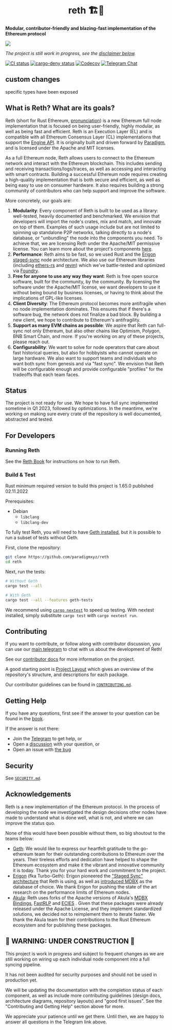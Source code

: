 # <h1 align="center"> reth 🏗️🚧 </h1>

**Modular, contributor-friendly and blazing-fast implementation of the Ethereum protocol**

![](./assets/reth.jpg)

*The project is still work in progress, see the [disclaimer below](#-warning-under-construction-).*

[![CI status](https://github.com/paradigmxyz/reth/workflows/ci/badge.svg)][gh-ci]
[![cargo-deny status](https://github.com/paradigmxyz/reth/workflows/deny/badge.svg)][gh-deny]
[![Codecov](https://img.shields.io/codecov/c/github/paradigmxyz/reth?token=c24SDcMImE)][codecov]
[![Telegram Chat][tg-badge]][tg-url]

[codecov]: https://app.codecov.io/gh/paradigmxyz/reth
[gh-ci]: https://github.com/paradigmxyz/reth/actions/workflows/ci.yml
[gh-deny]: https://github.com/paradigmxyz/reth/actions/workflows/deny.yml
[tg-badge]: https://img.shields.io/endpoint?color=neon&logo=telegram&label=chat&url=https%3A%2F%2Ftg.sumanjay.workers.dev%2Fparadigm%5Freth

## custom changes

specific types have been exposed

## What is Reth? What are its goals?

Reth (short for Rust Ethereum, [pronunciation](https://twitter.com/kelvinfichter/status/1597653609411268608)) is a new Ethereum full node implementation that is focused on being user-friendly, highly modular, as well as being fast and efficient. Reth is an Execution Layer (EL) and is compatible with all Ethereum Consensus Layer (CL) implementations that support the [Engine API](https://github.com/ethereum/execution-apis/tree/59e3a719021f48c1ef5653840e3ea5750e6af693/src/engine). It is originally built and driven forward by [Paradigm](https://paradigm.xyz/), and is licensed under the Apache and MIT licenses.

As a full Ethereum node, Reth allows users to connect to the Ethereum network and interact with the Ethereum blockchain. This includes sending and receiving transactions/logs/traces, as well as accessing and interacting with smart contracts. Building a successful Ethereum node requires creating a high-quality implementation that is both secure and efficient, as well as being easy to use on consumer hardware. It also requires building a strong community of contributors who can help support and improve the software.

More concretely, our goals are:
1. **Modularity**: Every component of Reth is built to be used as a library: well-tested, heavily documented and benchmarked. We envision that developers will import the node's crates, mix and match, and innovate on top of them. Examples of such usage include but are not limited to spinning up standalone P2P networks, talking directly to a node's database, or "unbundling" the node into the components you need. To achieve that, we are licensing Reth under the Apache/MIT permissive license. You can learn more about the project's components [here](./docs/repo/layout.md).
2. **Performance**: Reth aims to be fast, so we used Rust and the [Erigon staged-sync](https://erigon.substack.com/p/erigon-stage-sync-and-control-flows) node architecture. We also use our Ethereum libraries (including [ethers-rs](https://github.com/gakonst/ethers-rs/) and [revm](https://github.com/bluealloy/revm/)) which we’ve battle-tested and optimized via [Foundry](https://github.com/foundry-rs/foundry/).
3. **Free for anyone to use any way they want**: Reth is free open source software, built for the community, by the community. By licensing the software under the Apache/MIT license, we want developers to use it without being bound by business licenses, or having to think about the implications of GPL-like licenses.
4. **Client Diversity**: The Ethereum protocol becomes more antifragile when no node implementation dominates. This ensures that if there's a software bug, the network does not finalize a bad block. By building a new client, we hope to contribute to Ethereum's antifragility.
5. **Support as many EVM chains as possible**: We aspire that Reth can full-sync not only Ethereum, but also other chains like Optimism, Polygon, BNB Smart Chain, and more. If you're working on any of these projects, please reach out.
6. **Configurability**: We want to solve for node operators that care about fast historical queries, but also for hobbyists who cannot operate on large hardware. We also want to support teams and individuals who want both sync from genesis and via "fast sync". We envision that Reth will be configurable enough and provide configurable "profiles" for the tradeoffs that each team faces.


## Status

The project is not ready for use. We hope to have full sync implemented sometime in Q1 2023, followed by optimizations. In the meantime, we're working on making sure every crate of the repository is well documented, abstracted and tested.

## For Developers

### Running Reth

See the [Reth Book](https://paradigmxyz.github.io/reth) for instructions on how to run Reth.

### Build & Test

Rust minimum required version to build this project is 1.65.0 published 02.11.2022

Prerequisites:
- Debian
  - `libclang`
  - `libclang-dev`

To fully test Reth, you will need to have [Geth installed](https://geth.ethereum.org/docs/getting-started/installing-geth), but it is possible to run a subset of tests without Geth.


First, clone the repository:

```sh
git clone https://github.com/paradigmxyz/reth
cd reth
```

Next, run the tests:

```sh
# Without Geth
cargo test --all

# With Geth
cargo test --all --features geth-tests
```

We recommend using [`cargo nextest`](https://nexte.st/) to speed up testing. With nextest installed, simply substitute `cargo test` with `cargo nextest run`.

## Contributing

If you want to contribute, or follow along with contributor discussion, you can use our [main telegram](https://t.me/paradigm_reth) to chat with us about the development of Reth!

See our [contributor docs](./docs) for more information on the project.

A good starting point is [Project Layout](./docs/repo/layout.md) which gives an overview of the repository's structure, and descriptions for each package.

Our contributor guidelines can be found in [`CONTRIBUTING.md`](./CONTRIBUTING.md).

## Getting Help

If you have any questions, first see if the answer to your question can be found in the [book][book].

If the answer is not there:

- Join the [Telegram][tg-url] to get help, or
- Open a [discussion](https://github.com/paradigmxyz/reth/discussions/new) with your question, or
- Open an issue with [the bug](https://github.com/paradigmxyz/reth/issues/new)

## Security

See [`SECURITY.md`](./SECURITY.md).

## Acknowledgements

Reth is a new implementation of the Ethereum protocol. In the process of developing the node we investigated the design decisions other nodes have made to understand what is done well, what is not, and where we can improve the status quo.

None of this would have been possible without them, so big shoutout to the teams below:
* [Geth](https://github.com/ethereum/go-ethereum/): We would like to express our heartfelt gratitude to the go-ethereum team for their outstanding contributions to Ethereum over the years. Their tireless efforts and dedication have helped to shape the Ethereum ecosystem and make it the vibrant and innovative community it is today. Thank you for your hard work and commitment to the project.
* [Erigon](https://github.com/ledgerwatch/erigon) (fka Turbo-Geth): Erigon pioneered the ["Staged Sync" architecture](https://erigon.substack.com/p/erigon-stage-sync-and-control-flows) that Reth is using, as well as [introduced MDBX](https://github.com/ledgerwatch/erigon/wiki/Choice-of-storage-engine) as the database of choice. We thank Erigon for pushing the state of the art research on the performance limits of Ethereum nodes.
* [Akula](https://github.com/akula-bft/akula/): Reth uses forks of the Apache versions of Akula's [MDBX Bindings](https://github.com/paradigmxyz/reth/pull/132), [FastRLP](https://github.com/paradigmxyz/reth/pull/63) and [ECIES](https://github.com/paradigmxyz/reth/pull/80) . Given that these packages were already released under the Apache License, and they implement standardized solutions, we decided not to reimplement them to iterate faster. We thank the Akula team for their contributions to the Rust Ethereum ecosystem and for publishing these packages.

## 🚧 WARNING: UNDER CONSTRUCTION 🚧

This project is work in progress and subject to frequent changes as we are still working on wiring up each individual node component into a full syncing pipeline.

It has not been audited for security purposes and should not be used in production yet.

We will be updating the documentation with the completion status of each component, as well as include more contributing guidelines (design docs, architecture diagrams, repository layouts) and "good first issues". See the "Contributing and Getting Help" section above for more.

We appreciate your patience until we get there. Until then, we are happy to answer all questions in the Telegram link above.

[book]: https://paradigmxyz.github.io/reth/
[tg-url]: https://t.me/paradigm_reth
